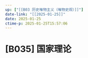 ```yaml
---
up: ["[[B03 历史唯物主义（唯物史观）]]"]
date-link: "[[2025-01-25]]"
date: 2025-01-25
ctime-p: 2025-01-25T15:57:06
---
```


# [B035] 国家理论
